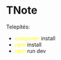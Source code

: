 <h1>TNote</h1>

<p>Telepítés:</p>
<ul> 
<li><span style="color: yellow">composer</span> install</li>
<li><span style="color: yellow">npm</span> install</li>
<li><span style="color: yellow">npm</span> run dev</li>
</ul>